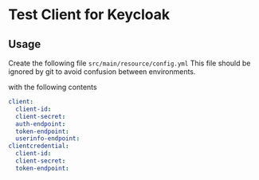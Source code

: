 # Test Client for Keycloak

## Usage

Create the following file `src/main/resource/config.yml`
This file should be ignored by git to avoid confusion between environments.

with the following contents
```yml
client:
  client-id: 
  client-secret: 
  auth-endpoint: 
  token-endpoint: 
  userinfo-endpoint: 
clientcredential:
  client-id: 
  client-secret: 
  token-endpoint: 
```